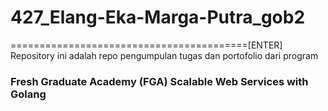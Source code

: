 # 427_Elang-Eka-Marga-Putra_gob2
=========================================[ENTER]
Repository ini adalah repo pengumpulan tugas dan portofolio dari program
### Fresh Graduate Academy (FGA) Scalable Web Services with Golang
